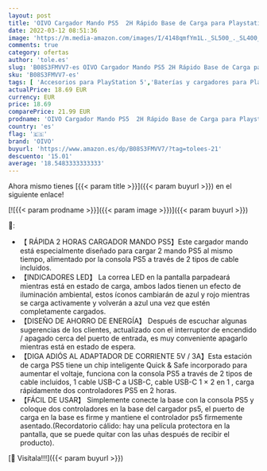 ```yaml
---
layout: post
title: 'OIVO Cargador Mando PS5  2H Rápido Base de Carga para Playstation 5 DualSense  Estación de Carga Mando PS5 con 2 Tipos de Cable  Cargador PS5 para Mando PS5'
date: 2022-03-12 08:51:36
image: 'https://m.media-amazon.com/images/I/4148qmfYm1L._SL500_._SL400_.jpg'
comments: true
category: ofertas
author: 'tole.es'
slug: 'B08S3FMVV7-es OIVO Cargador Mando PS5 2H Rápido Base de Carga para...'
sku: 'B08S3FMVV7-es'
tags: [ 'Accesorios para PlayStation 5','Baterías y cargadores para PlayStation 5','Cargadores para PlayStation 5','Electrónica','Hardware y juegos para PlayStation 5','Videojuegos','oivo','playstation','ps5', ]
actualPrice: 18.69 EUR
currency: EUR
price: 18.69
comparePrice: 21.99 EUR
prodname: 'OIVO Cargador Mando PS5  2H Rápido Base de Carga para Playstation 5 DualSense  Estación de Carga Mando PS5 con 2 Tipos de Cable  Cargador PS5 para Mando PS5'
country: 'es'
flag: '🇪🇸'
brand: 'OIVO'
buyurl: 'https://www.amazon.es/dp/B08S3FMVV7/?tag=tolees-21'
descuento: '15.01'
average: '18.5483333333333'
---
```


Ahora mismo tienes [{{< param title >}}]({{< param buyurl >}}) en el siguiente enlace!

[![{{< param prodname >}}]({{< param image >}})]({{< param buyurl >}})

🔎:

- 【 RÁPIDA 2 HORAS CARGADOR MANDO PS5】Este cargador mando está especialmente diseñado para cargar 2 mando PS5 al mismo tiempo, alimentado por la consola PS5 a través de 2 tipos de cable incluidos.
- 【INDICADORES LED】 La correa LED en la pantalla parpadeará mientras está en estado de carga, ambos lados tienen un efecto de iluminación ambiental, estos íconos cambiarán de azul y rojo mientras se carga activamente y volverán a azul una vez que estén completamente cargados.
- 【DISEÑO DE AHORRO DE ENERGÍA】 Después de escuchar algunas sugerencias de los clientes, actualizado con el interruptor de encendido / apagado cerca del puerto de entrada, es muy conveniente apagarlo mientras está en estado de espera.
- 【DIGA ADIÓS AL ADAPTADOR DE CORRIENTE 5V / 3A】Esta estación de carga PS5 tiene un chip inteligente Quick & Safe incorporado para aumentar el voltaje, funciona con la consola PS5 a través de 2 tipos de cable incluidos, 1 cable USB-C a USB-C, cable USB-C 1 × 2 en 1 , carga rápidamente dos controladores PS5 en 2 horas.
- 【FÁCIL DE USAR】 Simplemente conecte la base con la consola PS5 y coloque dos controladores en la base del cargador ps5, el puerto de carga en la base es firme y mantiene el controlador ps5 firmemente asentado.(Recordatorio cálido: hay una película protectora en la pantalla, que se puede quitar con las uñas después de recibir el producto).

[🛒 Visítala!!!]({{< param buyurl >}})
